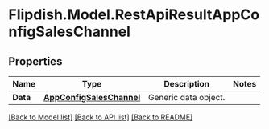 # Flipdish.Model.RestApiResultAppConfigSalesChannel
## Properties

Name | Type | Description | Notes
------------ | ------------- | ------------- | -------------
**Data** | [**AppConfigSalesChannel**](AppConfigSalesChannel.md) | Generic data object. | 

[[Back to Model list]](../README.md#documentation-for-models) [[Back to API list]](../README.md#documentation-for-api-endpoints) [[Back to README]](../README.md)

